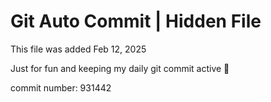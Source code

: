 # Git Auto Commit | Hidden File

This file was added Feb 12, 2025

Just for fun and keeping my daily git commit active 🤪

commit number: 931442
